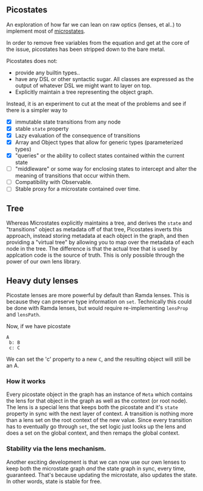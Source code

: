## Picostates

An exploration of how far we can lean on raw optics (lenses, et al..)
to implement most of [microstates][1].

In order to remove free variables from the equation and get at the
core of the issue, picostates has been stripped down to the bare metal.

Picostates does not:

- provide any builtin types..
- have any DSL or other syntactic sugar. All classes are expressed as
  the output of whatever DSL we might want to layer on top.
- Explicitly maintain a tree representing the object graph.

Instead, it is an experiment to cut at the meat of the problems and
see if there is a simpler way to

- [x] immutable state transitions from any node
- [x] stable `state` property
- [x] Lazy evaluation of the consequence of transitions
- [x] Array and Object types that allow for generic types (parameterized types)
- [x] "queries" or the ability to collect states contained within the current state
- [ ] "middleware" or some way for enclosing states to intercept and alter the meaning of transitions that occur within them.
- [ ] Compatibility with Observable.
- [ ] Stable proxy for a microstate contained over time.

## Tree

Whereas Microstates explicitly maintains a tree, and derives the `state`
and "transitions" object as metadata off of that tree, Picostates inverts this
approach, instead storing metadata at each object in the graph, and
then providing a "virtual tree" by allowing you to map over the
metadata of each node in the tree. The difference is that the actual
tree that is used by applcation code is the source of truth. This is
only possible through the power of our own lens library.

## Heavy duty lenses

Picostate lenses are more powerful by default than Ramda lenses. This
is because they can preserve type information on `set`. Technically
this could be done with Ramda lenses, but would require
re-implementing `lensProp` and `lensPath`.

Now, if we have picostate

```
A
 b: B
 c: C
```

We can set the 'c' property to a new `C`, and the resulting object
will still be an A.

### How it works

Every picostate object in the graph has an instance of `Meta` which
contains the lens for that object in the graph as well as the context
(or root node). The lens is a special lens that keeps both the
picostate and it's `state` property in sync with the next layer of
context.
A transition is nothing more than a lens set on the
root context of the new value. Since every transition has to eventually go through `set`, the
set logic just looks up the lens and does a set on the global context,
and then remaps the global context.

### Stability via the lens mechanism.

Another exciting development is that we can now use our own lenses to
keep both the microstate graph _and_ the state graph in sync, every
time, guaranteed. That's because updating the microstate, also updates
the state. In other words, state is stable for free.

[1]: https://github.com/microstates/microstates.js
